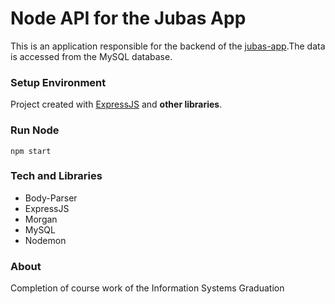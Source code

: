 # Node API for the Jubas App

This is an application responsible for the backend of the [jubas-app](https://github.com/marcelo-de-santana/jubas-app).The data is accessed from the MySQL database.

### Setup Environment
Project created with [ExpressJS](https://expressjs.com/) and **other libraries**.

### Run Node
    npm start

### Tech and Libraries
- Body-Parser
- ExpressJS
- Morgan
- MySQL
- Nodemon  

### About
Completion of course work of the Information Systems Graduation
